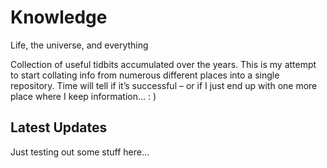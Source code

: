 # Knowledge

Life, the universe, and everything

Collection of useful tidbits accumulated over the years. This is my attempt to start collating info from numerous different places into a single repository. Time will tell if it’s successful – or if I just end up with one more place where I keep information… : )

## Latest Updates

Just testing out some stuff here…

<!--START_SECTION:feed-->
<!--END_SECTION:feed-->
